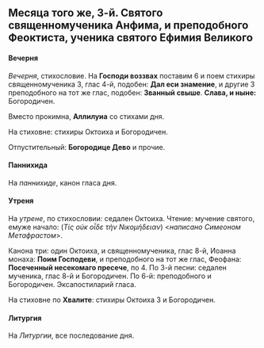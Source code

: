 
## Месяца того же, 3-й. Святого священномученика Анфима, и преподобного Феоктиста, ученика святого Ефимия Великого

#### Вечерня

*Вечерня*, стихословие. На **Господи воззвах** поставим 6 и поем стихиры священномученика 3, 
глас 4-й, подобен: **Дал еси знамение**, и другие 3 преподобного на тот же глас, подобен: 
**Званный свыше**. **Слава, и ныне:** Богородичен.

Вместо прокимна, **Аллилуиа** со стихами дня. 

На стиховне: стихиры Октоиха и Богородичен.

Отпустительный: **Богородице Дево** и прочие.

#### Паннихида

На *паннихиде*, канон гласа дня.

#### Утреня

На *утрене*, по стихословии: седален Октоиха. Чтение: мучение святого, емуже начало: 
(*Τίς οὐκ οἶδε τὴν Νικομήδειαν*) <*написано Симеоном Метафрастом*>.

Канона три: один Октоиха, и священномученика, глас 8-й, Иоанна монаха: **Поим Господеви**, 
и преподобного на тот же глас, Феофана: **Посеченный несекомаго пресече**, по 4. 
По 3-й песни: седален мученика, глас 8-й и Богородичен. 
По 6-й: преподобного и Богородичен. 
Эксапостиларий гласа. 

На стиховне по **Хвалите**: стихиры Октоиха 3 и Богородичен.

#### Литургия

На *Литургии*, все последование дня.
